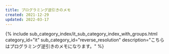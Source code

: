 ```yaml
---
title: プログラミング逆引きのメモ
created: 2021-12-29
updated: 2022-03-17
---
```

{% include sub_category_index/it_sub_category_index_with_groups.html
    category_id="it"
    sub_category_id="reverse_resolution"
    description="こちらはプログラミング逆引きのメモになります。" %}
